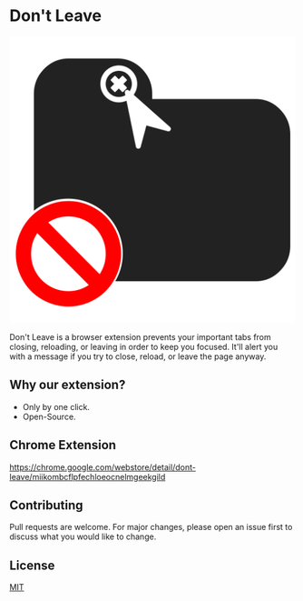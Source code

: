 # Don't Leave

![icon](img/icon.svg)

Don't Leave is a browser extension prevents your important tabs from closing, reloading, or leaving in order to keep you focused.
It'll alert you with a message if you try to close, reload, or leave the page anyway.

## Why our extension?

- Only by one click.
- Open-Source.

## Chrome Extension

<https://chrome.google.com/webstore/detail/dont-leave/miikombcflpfechloeocnelmgeekgild>

## Contributing

Pull requests are welcome. For major changes, please open an issue first to discuss what you would like to change.

## License

[MIT](https://choosealicense.com/licenses/mit/)
